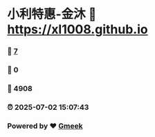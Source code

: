 # 小利特惠-金沐 :link: https://xl1008.github.io 
### :page_facing_up: [7](https://xl1008.github.io/tag.html) 
### :speech_balloon: 0 
### :hibiscus: 4908 
### :alarm_clock: 2025-07-02 15:07:43 
### Powered by :heart: [Gmeek](https://github.com/Meekdai/Gmeek)
